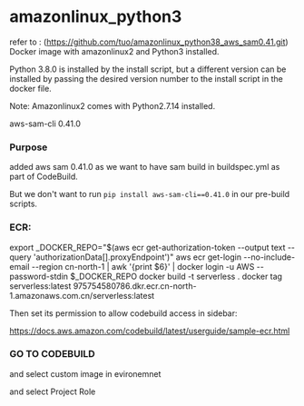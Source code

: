 # amazonlinux_python3 

refer to : (https://github.com/tuo/amazonlinux_python38_aws_sam0.41.git)
Docker image with amazonlinux2 and Python3 installed.

Python 3.8.0 is installed by the install script, but a different version can be
installed by passing the desired version number to the install script in the
docker file.

Note: Amazonlinux2 comes with Python2.7.14 installed.

aws-sam-cli 0.41.0

### Purpose

added aws sam 0.41.0 as we want to have sam build in buildspec.yml as part of CodeBuild.

But we don't want to run `pip install aws-sam-cli==0.41.0` in our pre-build scripts.


### ECR:


export _DOCKER_REPO="$(aws ecr get-authorization-token --output text  --query 'authorizationData[].proxyEndpoint')"
aws ecr get-login --no-include-email --region cn-north-1 | awk '{print $6}' | docker login -u AWS --password-stdin $_DOCKER_REPO
docker build -t serverless .
docker tag serverless:latest 975754580786.dkr.ecr.cn-north-1.amazonaws.com.cn/serverless:latest



Then set its permission to allow codebuild access in sidebar:

https://docs.aws.amazon.com/codebuild/latest/userguide/sample-ecr.html

### GO TO CODEBUILD

and select custom image in evironemnet

and select Project Role